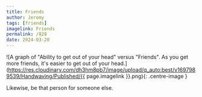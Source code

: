 ```yaml
---
title: Friends
author: Jeremy
tags: [friends]
imagelink: Friends
permalink: /828
date: 2024-03-20
---
```


![A graph of "Ability to get out of your head" versus "Friends". As you get more friends, it's easier to get out of your head.](https://res.cloudinary.com/dh3hm8pb7/image/upload/q_auto:best/v1697989539/Handwaving/Published/{{ page.imagelink }}.png){: .centre-image }

Likewise, be that person for someone else.
